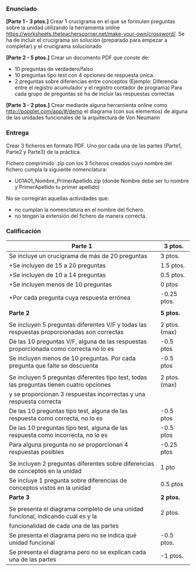 ### Enunciado
**[Parte 1 - 3 ptos.]** Crear 1 crucigrama en el que se formulen preguntas sobre la unidad utilizando la herramienta online https://worksheets.theteacherscorner.net/make-your-own/crossword/. Se ha de incluir el crucigrama sin solución (preparado para empezar a completar) y el crucigrama solucionado

**[Parte 2 - 5 ptos.]** Crear un documento PDF que conste de:
+ 10 preguntas de verdadero/falso
+ 10 preguntas tipo test con 4 opciones de respuesta única.
+ 2 preguntas sobre diferencias entre conceptos (Ejemplo: Diferencia entre el registro acumulador y el registro contador de programa)
Para cada grupo de preguntas se ha de incluir las respuestas correctas

**[Parte 3 - 2 ptos.]** Crear mediante alguna herramienta online como http://popplet.com/app/#/demo el diagrama (con sus elementos) de alguna de las unidades funcionales de la arquitectura de Von Neumann

### Entrega

Crear 3 ficheros en formato PDF. Uno por cada una de las partes (Parte1, Parte2 y Parte3) de la práctica.

Fichero comprimido .zip con los 3 ficheros creados cuyo nombre del fichero cumpla la siguiente nomenclatura:

+ U01A01_Nombre_PrimerApellido.zip   (donde Nombre debe ser tu nombre y PrimerApellido tu primer apellido)

No se corregirán aquellas actividades que:
+ no cumplan la nomenclatura en el nombre del fichero.
+ no tengan la extensión del fichero de manera correcta.

### Calificación
| **Parte 1**                                                                               |**3 ptos.**    |
| ----------------------------------------------------------------------------------------- |---------------| 
| Se incluye un crucigrama de más de 20 preguntas                                           | 3 ptos.       |
| +Se incluyen de 15 a 20 preguntas                                                         | 1.5 ptos.     |
| +Se incluyen de 10 a 14 preguntas                                                         | 0.5 ptos.     |
| +Se incluyen menos de 10 preguntas                                                        | 0 ptos        |            
| +Por cada pregunta cuya respuesta errónea                                                 | -0.25 ptos.   |             
|                                                                                           |               |    
| **Parte 2**                                                                               |**5 ptos.**    |
|                                                                                           |               | 
| Se incluyen 5 preguntas diferentes V/F y todas las respuestas proporcionadas son correctas| 2 ptos. (max) |
| De las 10 preguntas V/F, alguna de las respuestas proporcionada como correcta no lo es    | -0.5 ptos     |
| Se incluyen menos de 10 preguntas. Por cada pregunta que falte se descuenta               | -0.5 ptos     |             
|                                                                                           |               |  
| Se incluyen 5 preguntas diferentes tipo test, todas las preguntas tienen cuatro opciones  | 2 ptos. (max) |
| y se proporcionan 3 respuestas incorrectas y una respuesta correcta                       |               |
| De las 10 preguntas tipo test, alguna de las respuesta como correcta, no lo es            | -0.5 ptos     |
| De las 10 preguntas tipo test, alguna de las respuesta como incorrecta, no lo es          | -0.5 ptos     |
| Para alguna pregunta no se proporcionan 4 respuestas posibles                             | -0.25 ptos    |
|                                                                                           |               |
| Se incluyen 2 preguntas diferentes sobre diferencias de conceptos en la unidad            | 1 pto         |
| Se incluye 1 pregunta sobre diferencias de conceptos vistos en la unidad                  | 0.5 ptos      |             |                                                                                           |               |
| **Parte 3**                                                                               |**2 ptos.**    |
|                                                                                           |               | 
| Se presenta el diagrama completo de una unidad funcional, indicando cuál es y la          | 2 ptos.       |
| funcionalidad de cada una de las partes                                                   |               |
| Se presenta el diagrama pero no se indica qué unidad funcional                            | -0.5 ptos.    |
| Se presenta el diagrama pero no se explican cada una de las partes                        | -1 ptos.      |
                                                                    


